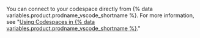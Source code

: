 You can connect to your codespace directly from {% data variables.product.prodname_vscode_shortname %}. For more information, see "[Using Codespaces in {% data variables.product.prodname_vscode_shortname %}](/codespaces/developing-in-codespaces/using-github-codespaces-in-visual-studio-code)."
